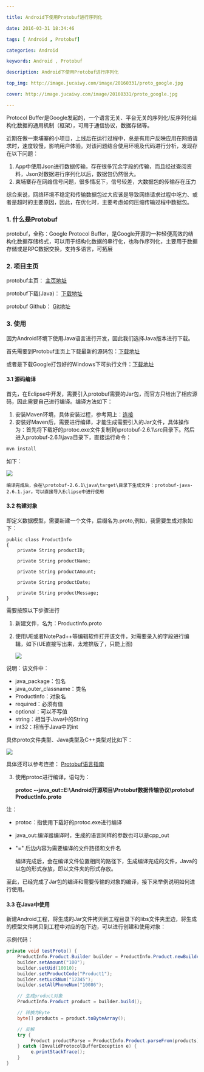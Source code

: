 ```yaml
---

title: Android下使用Protobuf进行序列化

date: 2016-03-31 18:34:46

tags: [ Android , Protobuf]

categories: Android

keywords: Android , Protobuf

description: Android下使用Protobuf进行序列化

top_img: http://image.jucaiwy.com/image/20160331/proto_google.jpg

cover: http://image.jucaiwy.com/image/20160331/proto_google.jpg

---
```



Protocol Buffer是Google发起的，一个语言无关、平台无关的序列化/反序列化结构化数据的通用机制（框架），可用于通信协议，数据存储等。


近期在做一柬埔寨的小项目，上线后在运行过程中，总是有用户反映应用在网络请求时，速度较慢，影响用户体验。对该问题结合使用环境及代码进行分析，发现存在以下问题：

1. App中使用Json进行数据传输，存在很多冗余字段的传输，而且经过查阅资料，Json对数据进行序列化以后，数据包仍然很大。
2. 柬埔寨存在网络信号问题，很多情况下，信号较差，大数据包的传输存在压力

综合来说，网络环境不稳定和传输数据包过大应该是导致网络请求过程中吃力、或者是超时的主要原因，因此，在优化时，主要考虑如何压缩传输过程中数据包。


### 1. 什么是Protobuf

protobuf，全称：Google Protocol Buffer，是Google开源的一种轻便高效的结构化数据存储格式，可以用于结构化数据的串行化，也称作序列化，主要用于数据存储或是RPC数据交换，支持多语言，可拓展


### 2. 项目主页

protobuf主页：   [主页地址](https://developers.google.com/protocol-buffers/)

protobuf下载(Java)：	 [下载地址](https://developers.google.com/protocol-buffers/docs/downloads#release-packages)

protobuf Github：   [Git地址](https://github.com/google/protobuf)

### 3. 使用
因为Android环境下使用Java语言进行开发，因此我们选择Java版本进行下载。

首先需要到Protobuf主页上下载最新的源码包：[下载地址](https://github.com/google/protobuf/releases/download/v2.6.1/protobuf-2.6.1.tar.gz)

或者是下载Google打包好的Windows下可执行文件：[下载地址](https://github.com/google/protobuf/releases/download/v2.6.1/protoc-2.6.1-win32.zip)

#### 3.1 源码编译

首先，在Eclipse中开发，需要引入protobuf需要的Jar包，而官方只给出了相应源码，因此需要自己进行编译。编译方法如下：

1. 安装Maven环境，具体安装过程，参考网上：[连接](http://jingyan.baidu.com/article/295430f136e8e00c7e0050b9.html)
2. 安装好Maven后，需要进行编译，才能生成需要引入的Jar文件，具体操作为：首先将下载好的protoc.exe文件复制到\protobuf-2.6.1\src目录下。然后进入protobuf-2.6.1\java目录下，直接运行命令：
	
```bash
mvn install
```
如下：

 ![](http://image.jucaiwy.com/image/20160331/D14jNhV.png)

	编译完成后，会在\protobuf-2.6.1\java\target\目录下生成文件：protobuf-java-2.6.1.jar。可以直接导入Eclipse中进行使用

#### 3.2 构建对象
即定义数据模型，需要新建一个文件，后缀名为.proto,例如，我需要生成对象如下：
	
	public class ProductInfo
	{
		private String productID;
		
		private String productName;
		
		private String productAmount;
		
		private String productDate;
		
		private String productMessage;
	}


需要按照以下步骤进行

1. 新建文件，名为：ProductInfo.proto
2. 使用UE或者NotePad++等编辑软件打开该文件，对需要录入的字段进行编辑，如下(UE直接写出来，太难排版了，只能上图)

	![](http://image.jucaiwy.com/image/20160331/7hiJIcM.png)
	
说明：该文件中：

- java_package：包名
- java_outer_classname：类名
- ProductInfo：对象名	
- required：必须有值
- optional：可以不写值
- string：相当于Java中的String
- int32：相当于Java中的int

具体proto文件类型、Java类型及C++类型对比如下：

![](http://image.jucaiwy.com/image/20160331/hF1WG8K.png)	

具体还可以参考连接： [ Protobuf语言指南](http://www.cnblogs.com/dkblog/archive/2012/03/27/2419010.html)

3. 使用protoc进行编译，语句为：

	**protoc --java_out=E:\Android开源项目\Protobuf数据传输协议\protobuf ProductInfo.proto**

注：
	

- protoc：指使用下载好的protoc.exe进行编译

- java_out:编译器编译时，生成的语言同样的参数也可以是cpp_out

- "=" 后边内容为需要编译的文件路径和文件名

	编译完成后，会在编译文件位置相同的路径下，生成编译完成的文件，Java的以包的形式存放，即以文件夹的形式存放。

至此，已经完成了Jar包的编译和需要传输的对象的编译，接下来举例说明如何进行使用。

#### 3.3 在Java中使用

新建Android工程，将生成的Jar文件拷贝到工程目录下的libs文件夹里边，将生成的模型文件拷贝到工程中对应的包下边，可以进行创建和使用对象：

示例代码：

```java
private void testProto() {
    ProductInfo.Product.Builder builder = ProductInfo.Product.newBuilder();
    builder.setAmount("100");
    builder.setUid(10010);
    builder.setProductCode("Product1");
    builder.setLuckNum("12345");
    builder.setAllPhoneNum("10086");

    // 生成product对象
    ProductInfo.Product product = builder.build();

    // 转换为Byte
    byte[] products = product.toByteArray();

    // 反解
    try {
         Product productParse = ProductInfo.Product.parseFrom(products);
    } catch (InvalidProtocolBufferException e) {
         e.printStackTrace();
    }
}
```
